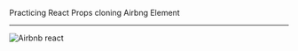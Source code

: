 Practicing React Props cloning Airbng Element


******************************************

![Airbnb react](https://user-images.githubusercontent.com/34472585/189538085-d018d7a1-5ee9-430a-8f68-2ae89f22d055.png)
